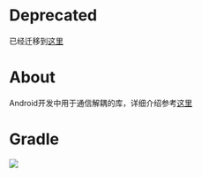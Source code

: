 # Deprecated
已经迁移到[这里](https://github.com/zj565061763/streamx)

# About
Android开发中用于通信解耦的库，详细介绍参考[这里](https://juejin.im/post/5cdd5f4ae51d456e55623c0f)<br>

# Gradle
[![](https://jitpack.io/v/zj565061763/stream.svg)](https://jitpack.io/#zj565061763/stream)
